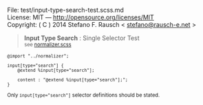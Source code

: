 File:      test/input-type-search-test.scss.md  
License:   MIT — http://opensource.org/licenses/MIT  
Copyright: ( C ) 2014 Stefano F. Rausch < stefano@rausch-e.net >

> **Input Type Search** : Single Selector Test  
> <small> see [normalizer.scss](../_normalizer.scss.md) </smalll>

    @import "../normalizer";

    input[type="search"] {
        @extend %input[type="search"];

        content : "@extend %input[type="search"];";
    }

Only `input[type="search"]` selector definitions should be stated.

